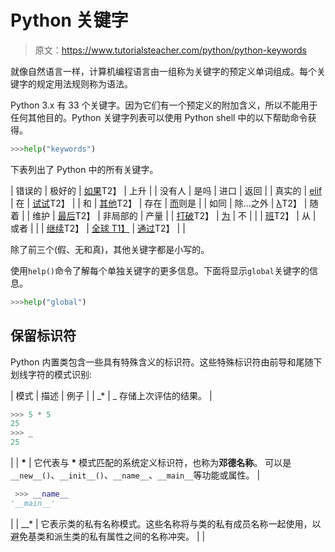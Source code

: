 # Python 关键字

> 原文：<https://www.tutorialsteacher.com/python/python-keywords>

就像自然语言一样，计算机编程语言由一组称为关键字的预定义单词组成。每个关键字的规定用法规则称为语法。

Python 3.x 有 33 个关键字。因为它们有一个预定义的附加含义，所以不能用于任何其他目的。Python 关键字列表可以使用 Python shell 中的以下帮助命令获得。

```py
>>>help("keywords") 
```

下表列出了 Python 中的所有关键字。

| 错误的 | 极好的 | [如果](/python/python-if-elif)T2】 | 上升 |
| 没有人 | 是吗 | 进口 | 返回 |
| 真实的 | [elif](/python/python-if-elif) | 在 | [试试](/python/exception-handling-in-python)T2】 |
| 和 | [其他](/python/python-else-loop)T2】 | 存在 | [而](/python/python-while-loop)则是 |
| 如同 | 除...之外 | [λ](/python/python-lambda-function)T2】 | 随着 |
| 维护 | [最后](/python/exception-handling-in-python)T2】 | 非局部的 | 产量 |
| [打破](/python/python-break)T2】 | [为](/python/python-for-loop) | 不 |  |
| [班](/python/python-class)T2】 | 从 | 或者 |  |
| [继续](/python/python-continue)T2】 | [全球 T1】](/articles/globals-and-locals-in-python) | [通过](/python/python-pass)T2】 |  |

除了前三个(假、无和真)，其他关键字都是小写的。

使用`help()`命令了解每个单独关键字的更多信息。下面将显示`global`关键字的信息。

```py
>>>help("global")
```

## 保留标识符

Python 内置类包含一些具有特殊含义的标识符。这些特殊标识符由前导和尾随下划线字符的模式识别:

| 模式 | 描述 | 例子 |
| _* | _ 存储上次评估的结果。 | 

```py
>>> 5 * 5 
25
>>> _
25 
```

 |
| __*__ | 它代表与 __*__ 模式匹配的系统定义标识符，也称为**邓德名称**。 可以是`__new__()`、`__init__()`、`__name__`、`__main__`等功能或属性。 | 

```py
 >>> __name__
'__main__'
```

 |
| __* | 它表示类的私有名称模式。这些名称将与类的私有成员名称一起使用，以避免基类和派生类的私有属性之间的名称冲突。 |  |